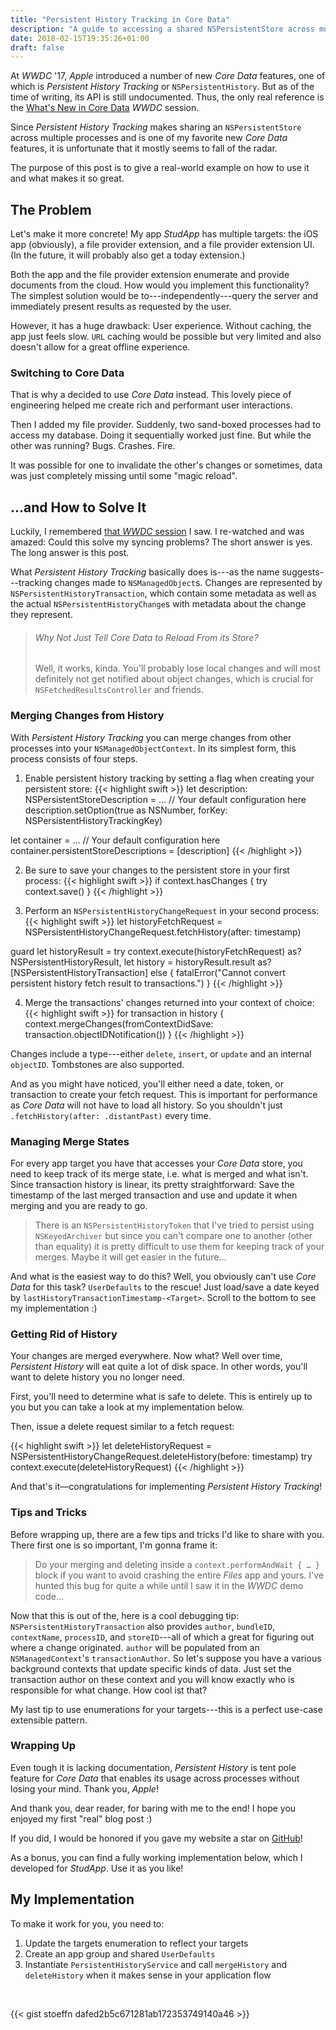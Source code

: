 ```yaml
---
title: "Persistent History Tracking in Core Data"
description: "A guide to accessing a shared NSPersistentStore across multiple processes."
date: 2018-02-15T19:35:26+01:00
draft: false
---
```


At _WWDC_ '17, _Apple_ introduced a number of new _Core Data_ features, one of which is _Persistent History Tracking_ or `NSPersistentHistory`. But as of the time of writing, its API is still undocumented. Thus, the only real reference is the [What's New in Core Data](https://developer.apple.com/videos/play/wwdc2017/210/) _WWDC_ session.

Since _Persistent History Tracking_ makes sharing an `NSPersistentStore` across multiple processes and is one of my favorite new _Core Data_ features, it is unfortunate that it mostly seems to fall of the radar.

The purpose of this post is to give a real-world example on how to use it and what makes it so great.
<!--more-->

## The Problem
Let's make it more concrete! My app _StudApp_ has multiple targets: the iOS app (obviously), a file provider extension, and a file provider extension UI. (In the future, it will probably also get a today extension.)

Both the app and the file provider extension enumerate and provide documents from the cloud. How would you implement this functionality? The simplest solution would be to---independently---query the server and immediately present results as requested by the user.

However, it has a huge drawback: User experience. Without caching, the app just feels slow. `URL` caching would be possible but very limited and also doesn't allow for a great offline experience.

### Switching to Core Data

That is why a decided to use _Core Data_ instead. This lovely piece of engineering helped me create rich and performant user interactions.

Then I added my file provider. Suddenly, two sand-boxed processes had to access my database. Doing it sequentially worked just fine. But while the other was running? Bugs. Crashes. Fire.

It was possible for one to invalidate the other's changes or sometimes, data was just completely missing until some "magic reload".

## ...and How to Solve It

Luckily, I remembered [that _WWDC_ session](https://developer.apple.com/videos/play/wwdc2017/210/) I saw. I re-watched and was amazed: Could this solve my syncing problems? The short answer is yes. The long answer is this post.

What _Persistent History Tracking_ basically does is---as the name suggests---tracking changes made to `NSManagedObject`s. Changes are represented by `NSPersistentHistoryTransaction`, which contain some metadata as well as the actual `NSPersistentHistoryChange`s with metadata about the change they represent.

> ###### Why Not Just Tell Core Data to Reload From its Store?
> Well, it works, kinda. You'll probably lose local changes and will most definitely not get notified about object changes, which is crucial for `NSFetchedResultsController` and friends. 

### Merging Changes from History

With _Persistent History Tracking_ you can merge changes from other processes into your `NSManagedObjectContext`. In its simplest form, this process consists of four steps.

1. Enable persistent history tracking by setting a flag when creating your persistent store:
{{< highlight swift >}}
let description: NSPersistentStoreDescription = ... // Your default configuration here
description.setOption(true as NSNumber, forKey: NSPersistentHistoryTrackingKey)

let container = ... // Your default configuration here
container.persistentStoreDescriptions = [description]
{{< /highlight >}}

2. Be sure to save your changes to the persistent store in your first process:
{{< highlight swift >}}
if context.hasChanges {
    try context.save()
}
{{< /highlight >}}

3. Perform an `NSPersistentHistoryChangeRequest` in your second process:
{{< highlight swift >}}
let historyFetchRequest = NSPersistentHistoryChangeRequest.fetchHistory(after: timestamp)

guard
    let historyResult = try context.execute(historyFetchRequest) as? NSPersistentHistoryResult,
    let history = historyResult.result as? [NSPersistentHistoryTransaction]
else {
    fatalError("Cannot convert persistent history fetch result to transactions.")
}
{{< /highlight >}}

4. Merge the transactions' changes returned into your context of choice:
{{< highlight swift >}}
for transaction in history {
    context.mergeChanges(fromContextDidSave: transaction.objectIDNotification())
}
{{< /highlight >}}

Changes include a type---either `delete`, `insert`, or `update` and an internal `objectID`. Tombstones are also supported.

And as you might have noticed, you'll either need a date, token, or transaction to create your fetch request. This is important for performance as _Core Data_ will not have to load all history. So you shouldn't just `.fetchHistory(after: .distantPast)` every time.

### Managing Merge States
For every app target you have that accesses your _Core Data_ store, you need to keep track of its merge state, i.e. what is merged and what isn't. Since transaction history is linear, its pretty straightforward: Save the timestamp of the last merged transaction and use and update it when merging and you are ready to go.

> There is an `NSPersistentHistoryToken` that I've tried to persist using `NSKeyedArchiver` but since you can't compare one to another (other than equality) it is pretty difficult to use them for keeping track of your merges. Maybe it will get easier in the future...

And what is the easiest way to do this? Well, you obviously can't use _Core Data_ for this task? `UserDefaults` to the rescue! Just load/save a date keyed by `lastHistoryTransactionTimestamp-<Target>`. Scroll to the bottom to see my implementation :)

### Getting Rid of History
Your changes are merged everywhere. Now what? Well over time, _Persistent History_ will eat quite a lot of disk space. In other words, you'll want to delete history you no longer need.

First, you'll need to determine what is safe to delete. This is entirely up to you but you can take a look at my implementation below.

Then, issue a delete request similar to a fetch request:

{{< highlight swift >}}
let deleteHistoryRequest = NSPersistentHistoryChangeRequest.deleteHistory(before: timestamp)
try context.execute(deleteHistoryRequest)
{{< /highlight >}}

And that's it—congratulations for implementing _Persistent History Tracking_!

### Tips and Tricks
Before wrapping up, there are a few tips and tricks I'd like to share with you. There first one is so important, I'm gonna frame it:

> Do your merging and deleting inside a `context.performAndWait { … }` block if you want to avoid crashing the entire _Files_ app and yours. I've hunted this bug for quite a while until I saw it in the _WWDC_ demo code…

Now that this is out of the, here is a cool debugging tip: `NSPersistentHistoryTransaction` also provides `author`, `bundleID`, `contextName`, `processID`, and `storeID`---all of which a great for figuring out where a change originated. `author` will be populated from an `NSManagedContext`'s `transactionAuthor`. So let's suppose you have a various background contexts that update specific kinds of data. Just set the transaction author on these context and you will know exactly who is responsible for what change. How cool ist that?

My last tip to use enumerations for your targets---this is a perfect use-case extensible pattern.

### Wrapping Up
Even tough it is lacking documentation, _Persistent History_ is tent pole feature for _Core Data_ that enables its usage across processes without losing your mind. Thank you, _Apple_!

And thank you, dear reader, for baring with me to the end! I hope you enjoyed my first "real" blog post :)

If you did, I would be honored if you gave my website a star on [GitHub](https://github.com/stoeffn/stoeffn)!

As a bonus, you can find a fully working implementation below, which I developed for _StudApp_. Use it as you like!

## My Implementation
To make it work for you, you need to:

1. Update the targets enumeration to reflect your targets
2. Create an app group and shared `UserDefaults`
3. Instantiate `PersistentHistoryService` and call `mergeHistory` and `deleteHistory` when it makes sense in your application flow

<br />

{{< gist stoeffn dafed2b5c671281ab172353749140a46 >}}
